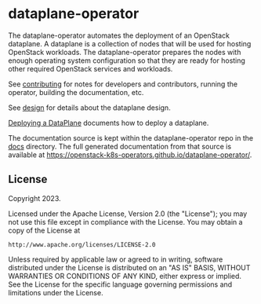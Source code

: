 # dataplane-operator

The dataplane-operator automates the deployment of an OpenStack dataplane. A
dataplane is a collection of nodes that will be used for hosting OpenStack
workloads. The dataplane-operator prepares the nodes with enough operating
system configuration so that they are ready for hosting other required
OpenStack services and workloads.

See [contributing](docs/contributing.md) for notes for developers and
contributors, running the operator, building the documentation, etc.

See [design](docs/design.md) for details about the dataplane design.

[Deploying a DataPlane](docs/deploying.md) documents how to deploy a dataplane.

The documentation source is kept within the dataplane-operator repo in the
[docs](https://github.com/openstack-k8s-operators/dataplane-operator/tree/main/docs) directory. The full
generated documentation from that source is available at
<https://openstack-k8s-operators.github.io/dataplane-operator/>.

## License

Copyright 2023.

Licensed under the Apache License, Version 2.0 (the "License");
you may not use this file except in compliance with the License.
You may obtain a copy of the License at

    http://www.apache.org/licenses/LICENSE-2.0

Unless required by applicable law or agreed to in writing, software
distributed under the License is distributed on an "AS IS" BASIS,
WITHOUT WARRANTIES OR CONDITIONS OF ANY KIND, either express or implied.
See the License for the specific language governing permissions and
limitations under the License.
